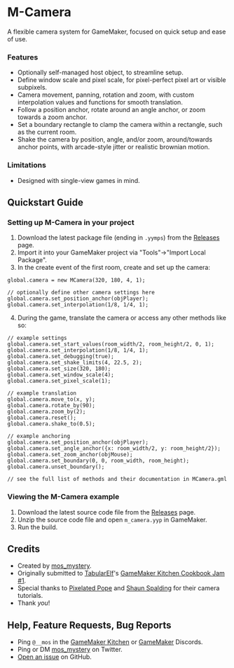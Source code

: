 # M-Camera

A flexible camera system for GameMaker, focused on quick setup and ease of use.

### Features

- Optionally self-managed host object, to streamline setup.
- Define window scale and pixel scale, for pixel-perfect pixel art or visible subpixels.
- Camera movement, panning, rotation and zoom, with custom interpolation values and functions for smooth translation.
- Follow a position anchor, rotate around an angle anchor, or zoom towards a zoom anchor.
- Set a boundary rectangle to clamp the camera within a rectangle, such as the current room.
- Shake the camera by position, angle, and/or zoom, around/towards anchor points, with arcade-style jitter or realistic brownian motion.

### Limitations

- Designed with single-view games in mind.

## Quickstart Guide

### Setting up M-Camera in your project

1. Download the latest package file (ending in `.yymps`) from the [Releases](https://github.com/mosmystery/M-Camera/releases) page.
2. Import it into your GameMaker project via "Tools"->"Import Local Package".
3. In the create event of the first room, create and set up the camera:

```gml
global.camera = new MCamera(320, 180, 4, 1);

// optionally define other camera settings here
global.camera.set_position_anchor(objPlayer);
global.camera.set_interpolation(1/8, 1/4, 1);
```

4. During the game, translate the camera or access any other methods like so:

```gml
// example settings
global.camera.set_start_values(room_width/2, room_height/2, 0, 1);
global.camera.set_interpolation(1/8, 1/4, 1);
global.camera.set_debugging(true);
global.camera.set_shake_limits(4, 22.5, 2);
global.camera.set_size(320, 180);
global.camera.set_window_scale(4);
global.camera.set_pixel_scale(1);

// example translation
global.camera.move_to(x, y);
global.camera.rotate_by(90);
global.camera.zoom_by(2);
global.camera.reset();
global.camera.shake_to(0.5);

// example anchoring
global.camera.set_position_anchor(objPlayer);
global.camera.set_angle_anchor({x: room_width/2, y: room_height/2});
global.camera.set_zoom_anchor(objMouse);
global.camera.set_boundary(0, 0, room_width, room_height);
global.camera.unset_boundary();

// see the full list of methods and their documentation in MCamera.gml
```

### Viewing the M-Camera example

1. Download the latest source code file from the [Releases](https://github.com/mosmystery/M-Camera/releases) page.
2. Unzip the source code file and open `m_camera.yyp` in GameMaker.
3. Run the build.

## Credits

- Created by [mos_mystery](https://twitter.com/mos_mystery).
- Originally submitted to [TabularElf](https://twitter.com/TabularElf)'s [GameMaker Kitchen Cookbook Jam #1](https://itch.io/jam/cookbook-jam-1).
- Special thanks to [Pixelated Pope](https://www.youtube.com/@PixelatedPope) and [Shaun Spalding](https://www.youtube.com/@ShaunJS) for their camera tutorials.
- Thank *you*!

## Help, Feature Requests, Bug Reports

- Ping `@__mos` in the [GameMaker Kitchen](https://discord.gg/8krYCqr) or [GameMaker](https://discord.com/invite/gamemaker) Discords.
- Ping or DM [mos_mystery](https://twitter.com/mos_mystery) on Twitter.
- [Open an issue](https://github.com/mosmystery/M-Camera/issues) on GitHub.
